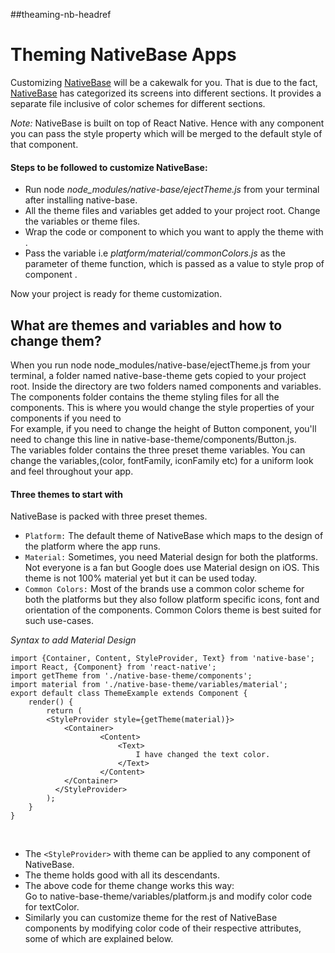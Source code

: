 ##theaming-nb-headref
# Theming NativeBase Apps

Customizing [NativeBase](https://nativebase.io/) will be a cakewalk for you. That is due to the fact, [NativeBase](https://nativebase.io/) has categorized its screens into different sections. It provides a separate file inclusive of color schemes for different sections. <br />

*Note:* NativeBase is built on top of React Native.
Hence with any component you can pass the style property which will be merged to the default style of that component.

#### Steps to be followed to customize NativeBase:
* Run node *node_modules/native-base/ejectTheme.js* from your terminal after installing native-base.
* All the theme files and variables get added to your project root. Change the variables or theme files.
* Wrap the code or component to which you want to apply the theme with *<StyleProvider>*.
* Pass the variable i.e *platform/material/commonColors.js* as the parameter of theme function, which is passed as a value to style prop of component *<StyleProvider>*.

Now your project is ready for theme customization.
<br />

## What are themes and variables and how to change them?
When you run node node_modules/native-base/ejectTheme.js from your terminal, a folder named native-base-theme gets copied to your project root. Inside the directory are two folders named components and variables. <br />
The components folder contains the theme styling files for all the components. This is where you would change the style properties of your components if you need to<br />
For example, if you need to change the height of Button component, you'll need to change this line in native-base-theme/components/Button.js. <br />
The variables folder contains the three preset theme variables. You can change the variables,(color, fontFamily, iconFamily etc) for a uniform look and feel throughout your app. <br />

#### Three themes to start with
NativeBase is packed with three preset themes. <br />
* <code>Platform:</code> The default theme of NativeBase which maps to the design of the platform where the app runs.
* <code>Material:</code> Sometimes, you need Material design for both the platforms. Not everyone is a fan but Google does use Material design on iOS. This theme is not 100% material yet but it can be used today. <br />
* <code>Common Colors:</code> Most of the brands use a common color scheme for both the platforms but they also follow platform specific icons, font and orientation of the components. Common Colors theme is best suited for such use-cases. <br />

*Syntax to add Material Design*
<pre class="line-numbers"><code class="language-jsx">import {Container, Content, StyleProvider, Text} from 'native-base';
import React, {Component} from 'react-native';
import getTheme from './native-base-theme/components';
import material from './native-base-theme/variables/material';
​export default class ThemeExample extends Component {
    render() {
        return (
        &lt;StyleProvider style={getTheme(material)}>
            &lt;Container>
                    &lt;Content>
                        &lt;Text>
                            I have changed the text color.
                        &lt;/Text>
                    &lt;/Content>
            &lt;/Container>
          &lt;/StyleProvider>
        );
    }
}</code></pre><br />

* The <code>&lt;StyleProvider></code> with theme can be applied to any component of NativeBase.
* The theme holds good with all its descendants.
* The above code for theme change works this way:<br />
Go to native-base-theme/variables/platform.js and modify color code for textColor.
* Similarly you can customize theme for the rest of NativeBase components by modifying color code of their respective attributes, some of which are explained below.
